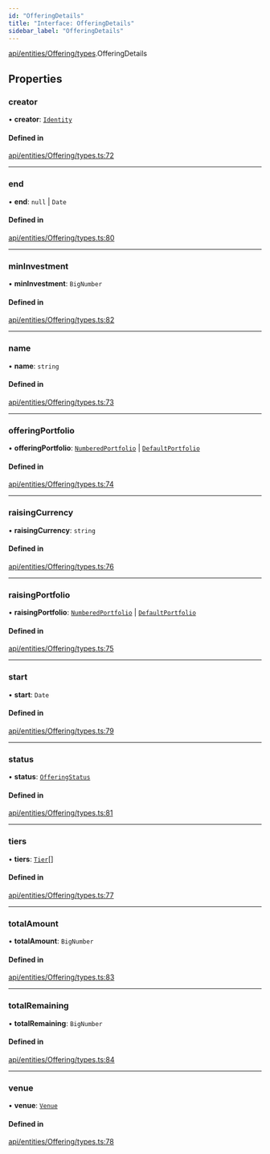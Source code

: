 ```yaml
---
id: "OfferingDetails"
title: "Interface: OfferingDetails"
sidebar_label: "OfferingDetails"
---
```


[api/entities/Offering/types](../../../../../../modules/API/Entities/Offering/Types/Types.md).OfferingDetails

## Properties

### creator

• **creator**: [`Identity`](../../../../../../classes/API/Entities/Identity/Identity.md)

#### Defined in

[api/entities/Offering/types.ts:72](https://github.com/PolymeshAssociation/polymesh-sdk/blob/2c78f6c34/src/api/entities/Offering/types.ts#L72)

___

### end

• **end**: ``null`` \| `Date`

#### Defined in

[api/entities/Offering/types.ts:80](https://github.com/PolymeshAssociation/polymesh-sdk/blob/2c78f6c34/src/api/entities/Offering/types.ts#L80)

___

### minInvestment

• **minInvestment**: `BigNumber`

#### Defined in

[api/entities/Offering/types.ts:82](https://github.com/PolymeshAssociation/polymesh-sdk/blob/2c78f6c34/src/api/entities/Offering/types.ts#L82)

___

### name

• **name**: `string`

#### Defined in

[api/entities/Offering/types.ts:73](https://github.com/PolymeshAssociation/polymesh-sdk/blob/2c78f6c34/src/api/entities/Offering/types.ts#L73)

___

### offeringPortfolio

• **offeringPortfolio**: [`NumberedPortfolio`](../../../../../../classes/API/Entities/NumberedPortfolio/NumberedPortfolio.md) \| [`DefaultPortfolio`](../../../../../../classes/API/Entities/DefaultPortfolio/DefaultPortfolio.md)

#### Defined in

[api/entities/Offering/types.ts:74](https://github.com/PolymeshAssociation/polymesh-sdk/blob/2c78f6c34/src/api/entities/Offering/types.ts#L74)

___

### raisingCurrency

• **raisingCurrency**: `string`

#### Defined in

[api/entities/Offering/types.ts:76](https://github.com/PolymeshAssociation/polymesh-sdk/blob/2c78f6c34/src/api/entities/Offering/types.ts#L76)

___

### raisingPortfolio

• **raisingPortfolio**: [`NumberedPortfolio`](../../../../../../classes/API/Entities/NumberedPortfolio/NumberedPortfolio.md) \| [`DefaultPortfolio`](../../../../../../classes/API/Entities/DefaultPortfolio/DefaultPortfolio.md)

#### Defined in

[api/entities/Offering/types.ts:75](https://github.com/PolymeshAssociation/polymesh-sdk/blob/2c78f6c34/src/api/entities/Offering/types.ts#L75)

___

### start

• **start**: `Date`

#### Defined in

[api/entities/Offering/types.ts:79](https://github.com/PolymeshAssociation/polymesh-sdk/blob/2c78f6c34/src/api/entities/Offering/types.ts#L79)

___

### status

• **status**: [`OfferingStatus`](../OfferingStatus/OfferingStatus.md)

#### Defined in

[api/entities/Offering/types.ts:81](https://github.com/PolymeshAssociation/polymesh-sdk/blob/2c78f6c34/src/api/entities/Offering/types.ts#L81)

___

### tiers

• **tiers**: [`Tier`](../Tier/Tier.md)[]

#### Defined in

[api/entities/Offering/types.ts:77](https://github.com/PolymeshAssociation/polymesh-sdk/blob/2c78f6c34/src/api/entities/Offering/types.ts#L77)

___

### totalAmount

• **totalAmount**: `BigNumber`

#### Defined in

[api/entities/Offering/types.ts:83](https://github.com/PolymeshAssociation/polymesh-sdk/blob/2c78f6c34/src/api/entities/Offering/types.ts#L83)

___

### totalRemaining

• **totalRemaining**: `BigNumber`

#### Defined in

[api/entities/Offering/types.ts:84](https://github.com/PolymeshAssociation/polymesh-sdk/blob/2c78f6c34/src/api/entities/Offering/types.ts#L84)

___

### venue

• **venue**: [`Venue`](../../../../../../classes/API/Entities/Venue/Venue.md)

#### Defined in

[api/entities/Offering/types.ts:78](https://github.com/PolymeshAssociation/polymesh-sdk/blob/2c78f6c34/src/api/entities/Offering/types.ts#L78)
